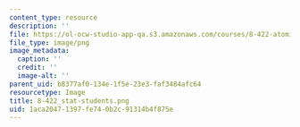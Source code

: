 ```yaml
---
content_type: resource
description: ''
file: https://ol-ocw-studio-app-qa.s3.amazonaws.com/courses/8-422-atomic-and-optical-physics-ii-spring-2013/1aca20471397fe740b2c91314b4f875e_8-422_stat-students.png
file_type: image/png
image_metadata:
  caption: ''
  credit: ''
  image-alt: ''
parent_uid: b8377af0-134e-1f5e-23e3-faf3484afc64
resourcetype: Image
title: 8-422_stat-students.png
uid: 1aca2047-1397-fe74-0b2c-91314b4f875e
---
```

